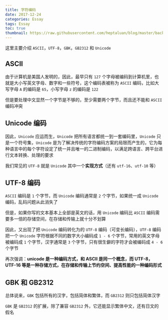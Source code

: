 ```yaml
---
title: 字符编码
date: 2017-12-24
categories: Essay
tags: Essay
toc: true
thumbnail: https://raw.githubusercontent.com/heptaluan/blog/master/backups/cdn/cover/01.jpg
---
```


这里主要介绍 `ASCII`，`UTF-8`，`GBK`，`GB2312` 和 `Unicode`

<!--more-->

## ASCII

由于计算机是美国人发明的，因此，最早只有 `127` 个字母被编码到计算机里，也就是大小写英文字母、数字和一些符号，这个编码表被称为 `ASCII` 编码，比如大写字母 `A` 的编码是 `65`，小写字母 `z` 的编码是 `122`

但是要处理中文显然一个字节是不够的，至少需要两个字节，而且还不能和 `ASCII` 编码冲突

## Unicode 编码

因此，`Unicode` 应运而生，`Unicode` 把所有语言都统一到一套编码里，`Unicode` 只是一个符号集，`Unicode` 是为了解决传统的字符编码方案的局限而产生的，它为每种语言中的每个字符设定了统一并且唯一的二进制编码，以满足跨语言、跨平台进行文本转换、处理的要求

我们常见的 `UTF-8` 就是 `Unicode` 其中一个**实现方式**（还有 `utf-16`、`utf-10` 等）


## UTF-8 编码

`ASCII` 编码是 `1` 个字节，而 `Unicode` 编码通常是 `2` 个字节，如果统一成 `Unicode` 编码，乱码问题从此消失了

但是，如果你写的文本基本上全部是英文的话，用 `Unicode` 编码比 `ASCII` 编码需要多一倍的存储空间，在存储和传输上就十分不划算

因此，又出现了把 `Unicode` 编码转化为的 `UTF-8` 编码（可变长编码），`UTF-8` 编码把一个 `Unicode` 字符根据不同的数字大小编码成 `1 - 6` 个字节，常用的英文字母被编码成 `1` 个字节，汉字通常是 `3` 个字节，只有很生僻的字符才会被编码成 `4 - 6` 个字节

再次强调：**unicode 是一种编码方式，和 ASCII 是同一个概念，而 UTF-8，UTF-16 等是一种存储方式，在存储和传输上节约空间、提高性能的一种编码形式**


## GBK 和 GB2312

总体说来，`GBK` 包括所有的汉字，包括简体和繁体，而 `GB2312` 则只包括简体汉字

`GBK` 是 `GB2312` 的扩展，除了兼容 `GB2312` 外，它还能显示繁体中文，还有日文的假名


